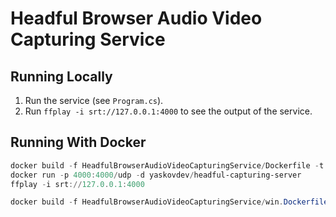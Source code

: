 # Headful Browser Audio Video Capturing Service

## Running Locally

1. Run the service (see `Program.cs`).
2. Run `ffplay -i srt://127.0.0.1:4000` to see the output of the service.

## Running With Docker

```powershell
docker build -f HeadfulBrowserAudioVideoCapturingService/Dockerfile -t yaskovdev/headful-capturing-server .
docker run -p 4000:4000/udp -d yaskovdev/headful-capturing-server
ffplay -i srt://127.0.0.1:4000
```

```powershell
docker build -f HeadfulBrowserAudioVideoCapturingService/win.Dockerfile -t yaskovdev/headful-capturing-server .
```
